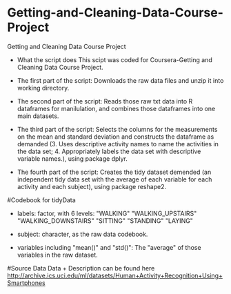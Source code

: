 # Getting-and-Cleaning-Data-Course-Project
Getting and Cleaning Data Course Project

- What the script does
This scipt was coded for Coursera-Getting and Cleaning Data Course Project.

- The first part of the script: 
Downloads the raw data files and unzip it into working directory.

- The second part of the script: 
Reads those raw txt data into R dataframes for manilulation, and combines those dataframes into one main datasets.

- The third part of the script: 
Selects the columns for the measurements on the mean and standard deviation and constructs the dataframe as demanded (3. Uses descriptive activity names to name the activities in the data set; 4. Appropriately labels the data set with descriptive variable names.), using package dplyr.

- The fourth part of the script: 
Creates the tidy dataset demended (an independent tidy data set with the average of each variable for each activity and each subject), using package reshape2.

#Codebook for tidyData
- labels: 
factor, with 6 levels: 
"WALKING" "WALKING_UPSTAIRS" "WALKING_DOWNSTAIRS" 
"SITTING" "STANDING" "LAYING"

- subject: 
character, as the raw data codebook.

- variables including "mean()" and "std()": 
The "average" of those variables in the raw dataset.

#Source Data
Data + Description can be found here
http://archive.ics.uci.edu/ml/datasets/Human+Activity+Recognition+Using+Smartphones